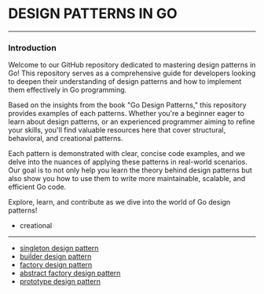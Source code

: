 # DESIGN PATTERNS IN GO
-------
### Introduction

Welcome to our GitHub repository dedicated to mastering design patterns in Go! This repository serves as a comprehensive guide for developers looking to deepen their understanding of design patterns and how to implement them effectively in Go programming.

Based on the insights from the book "Go Design Patterns," this repository provides examples of each patterns. Whether you're a beginner eager to learn about design patterns, or an experienced programmer aiming to refine your skills, you'll find valuable resources here that cover structural, behavioral, and creational patterns.

Each pattern is demonstrated with clear, concise code examples, and we delve into the nuances of applying these patterns in real-world scenarios. Our goal is to not only help you learn the theory behind design patterns but also show you how to use them to write more maintainable, scalable, and efficient Go code.

Explore, learn, and contribute as we dive into the world of Go design patterns!


* creational
-----
  * [singleton design pattern](./src/creational/singleton)
  * [builder design pattern](./src/creational/builder)
  * [factory design pattern](./src/creational/factory)
  * [abstract factory design pattern](./src/creational/abstract-factory)
  * [prototype design pattern](./src/creational/prototype/)
